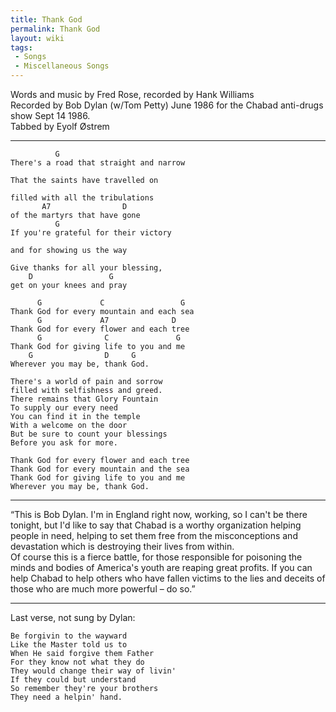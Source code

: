 ```yaml
---
title: Thank God
permalink: Thank God
layout: wiki
tags:
 - Songs
 - Miscellaneous Songs
---
```


Words and music by Fred Rose, recorded by Hank Williams  
Recorded by Bob Dylan (w/Tom Petty) June 1986 for the Chabad anti-drugs
show Sept 14 1986.  
Tabbed by Eyolf Østrem

* * * * *

              G
    There's a road that straight and narrow

    That the saints have travelled on

    filled with all the tribulations
           A7                D
    of the martyrs that have gone
              G
    If you're grateful for their victory

    and for showing us the way

    Give thanks for all your blessing,
        D                 G
    get on your knees and pray

          G             C                 G
    Thank God for every mountain and each sea
          G             A7              D
    Thank God for every flower and each tree
          G              C               G
    Thank God for giving life to you and me
        G                D     G
    Wherever you may be, thank God.

    There's a world of pain and sorrow
    filled with selfishness and greed.
    There remains that Glory Fountain
    To supply our every need
    You can find it in the temple
    With a welcome on the door
    But be sure to count your blessings
    Before you ask for more.

    Thank God for every flower and each tree
    Thank God for every mountain and the sea
    Thank God for giving life to you and me
    Wherever you may be, thank God.

* * * * *

“This is Bob Dylan. I'm in England right now, working, so I can't be
there tonight, but I'd like to say that Chabad is a worthy organization
helping people in need, helping to set them free from the misconceptions
and devastation which is destroying their lives from within.  
Of course this is a fierce battle, for those responsible for poisoning
the minds and bodies of America's youth are reaping great profits. If
you can help Chabad to help others who have fallen victims to the lies
and deceits of those who are much more powerful – do so.”

* * * * *

Last verse, not sung by Dylan:

    Be forgivin to the wayward
    Like the Master told us to
    When He said forgive them Father
    For they know not what they do
    They would change their way of livin'
    If they could but understand
    So remember they're your brothers
    They need a helpin' hand.
